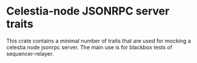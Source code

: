 # Celestia-node JSONRPC server traits

This crate contains a minimal number of traits that are used
for mocking a celestia node jsonrpc server. The main use is
for blackbox tests of sequencer-relayer.
